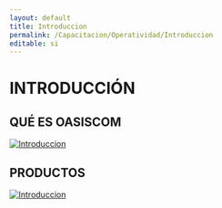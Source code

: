 ```yaml
---
layout: default
title: Introduccion
permalink: /Capacitacion/Operatividad/Introduccion
editable: si
---
```


# INTRODUCCIÓN


## QUÉ ES OASISCOM


[![Introduccion](https://oasiserp-my.sharepoint.com/personal/martha_velasquez_oasiscom_com/_layouts/15/guestaccess.aspx?docid=1653f5a4f341d40ddb26a8b9f1c57ff19&authkey=Ad-R9FFCi9jEtVnXQMDY-hA)](https://youtu.be/6N54sEkVAWs)


## PRODUCTOS


[![Introduccion](https://oasiserp-my.sharepoint.com/personal/martha_velasquez_oasiscom_com/_layouts/15/guestaccess.aspx?docid=1cf0759bb782e40ebaf8394ea4bd184e7&authkey=AV0fkMUPa7HaVnL9y8cW3Fg)](https://youtu.be/i7b2JNmpxxs)
